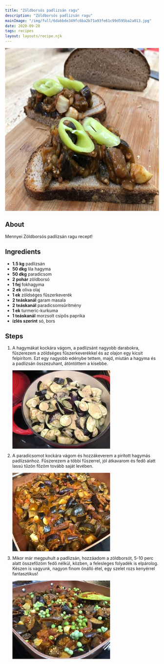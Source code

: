 ```yaml
---
title: "Zöldborsós padlizsán ragu"
description: "Zöldborsós padlizsán ragu"
mainImage: "/img/full/6dabbde349fc6ba2b71a93fe61c99d595ba2a013.jpg"
date: 2020-09-28
tags: recipes
layout: layouts/recipe.njk
---
```

                        
<p align="center"><a href="https://cookpad.com/hu/receptek/13730727-zoldborsos-padlizsan-ragu" rel="Recipe source page"><img width="751" height="532" src="/img/full/6dabbde349fc6ba2b71a93fe61c99d595ba2a013.jpg"/></a></p>

## About
Mennyei Zöldborsós padlizsán ragu recept! 

>  

## Ingredients
* **1.5 kg** padlizsán
* **50 dkg** lila hagyma
* **50 dkg** paradicsom
* **2 pohár** zöldborsó
* **1 fej** fokhagyma
* **2 ek** olíva olaj
* **1 ek** zöldséges fűszerkeverék
* **2 teáskanál** garam masala
* **2 teáskanál** paradicsomsűrítmény
* **1 ek** turmeric-kurkuma
* **1 teáskanál** morzsolt csípős paprika
* **ízlés szerint** só, bors

## Steps

1. A hagymákat kockára vágom, a padlizsánt nagyobb darabokra, fűszerezem a zöldséges fűszerkeverékkel és az olajon egy kicsit felpirítom. Ezt egy nagyobb edénybe tettem, majd, miután a hagyma és a padlizsán összezuhant, átöntöttem a kisebbe.
 
    <p><img width="320" height="256" align="left" src="/img/full/a637eb70dcf20b6819286edabb67ff11f44a728d.jpg"/></p><div style="clear: both"/>

2. A paradicsomot kockára vágom és hozzákeverem a pirított hagymás padlizsánhoz. Fűszerezem a többi fűszerrel, jól átkavarom és fedő alatt lassú tűzön főzöm tovább saját levében.
 
    <p><img width="320" height="256" align="left" src="/img/full/bd86651d2dcefa29606f374e6f86f1a7c8d3d453.jpg"/></p><div style="clear: both"/>

3. Mikor már megpuhult a padlizsán, hozzáadom a zöldborsót, 5-10 perc alatt összefőzöm fedő nélkül, közben, a felesleges folyadék is elpárolog. Készen is vagyunk, nagyon finom önálló étel, egy szelet rozs kenyérrel fantasztikus!
 
    <p><img width="320" height="256" align="left" src="/img/full/6c1e019fb89c231a14d56f0c989ce8dca3a6ed04.jpg"/></p><div style="clear: both"/>

